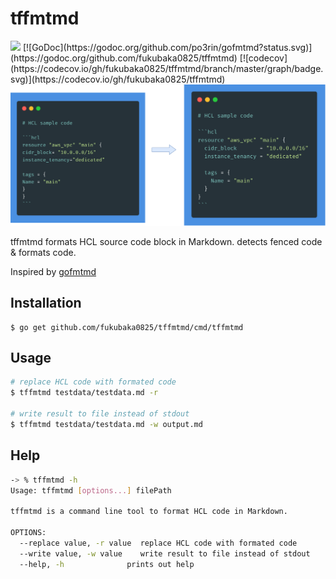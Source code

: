 # tffmtmd

<img src="https://img.shields.io/badge/go-v1.13-blue.svg"/>
 [![GoDoc](https://godoc.org/github.com/po3rin/gofmtmd?status.svg)](https://godoc.org/github.com/fukubaka0825/tffmtmd)
 [![codecov](https://codecov.io/gh/fukubaka0825/tffmtmd/branch/master/graph/badge.svg)](https://codecov.io/gh/fukubaka0825/tffmtmd)

<img src="image/cover.png" width="640px"/>

tffmtmd formats HCL source code block in Markdown. detects fenced code & formats code.

Inspired by [gofmtmd](https://github.com/po3rin/gofmtmd)

## Installation

```
$ go get github.com/fukubaka0825/tffmtmd/cmd/tffmtmd
```

## Usage

```bash
# replace HCL code with formated code
$ tffmtmd testdata/testdata.md -r

# write result to file instead of stdout
$ tffmtmd testdata/testdata.md -w output.md
```

## Help

```bash
-> % tffmtmd -h
Usage: tffmtmd [options...] filePath

tffmtmd is a command line tool to format HCL code in Markdown.

OPTIONS:
  --replace value, -r value  replace HCL code with formated code
  --write value, -w value    write result to file instead of stdout
  --help, -h              prints out help
```
